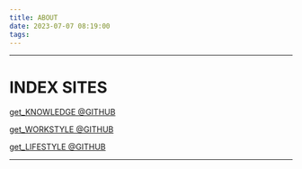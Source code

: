 ```yaml
---
title: ABOUT
date: 2023-07-07 08:19:00
tags: 
---
```



------


# INDEX SITES

[get_KNOWLEDGE @GITHUB](/get_KNOWLEDGE)

[get_WORKSTYLE @GITHUB](/get_WORKSTYLE)

[get_LIFESTYLE @GITHUB](/get_LIFESTYLE)


----





